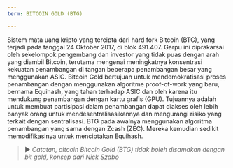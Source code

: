```yaml
---
term: BITCOIN GOLD (BTG)

---
```

Sistem mata uang kripto yang tercipta dari hard fork Bitcoin (BTC), yang terjadi pada tanggal 24 Oktober 2017, di blok 491.407. Garpu ini diprakarsai oleh sekelompok pengembang dan investor yang tidak puas dengan arah yang diambil Bitcoin, terutama mengenai meningkatnya konsentrasi kekuatan penambangan di tangan beberapa penambangan besar yang menggunakan ASIC. Bitcoin Gold bertujuan untuk mendemokratisasi proses penambangan dengan menggunakan algoritme proof-of-work yang baru, bernama Equihash, yang tahan terhadap ASIC dan oleh karena itu mendukung penambangan dengan kartu grafis (GPU). Tujuannya adalah untuk membuat partisipasi dalam penambangan dapat diakses oleh lebih banyak orang untuk mendesentralisasikannya dan mengurangi risiko yang terkait dengan sentralisasi. BTG pada awalnya menggunakan algoritma penambangan yang sama dengan Zcash (ZEC). Mereka kemudian sedikit memodifikasinya untuk menciptakan Equihash.

> ► *Catatan, altcoin Bitcoin Gold (BTG) tidak boleh disamakan dengan bit gold, konsep dari Nick Szabo*